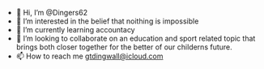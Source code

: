 - 👋 Hi, I’m @Dingers62
- 👀 I’m interested in the belief that noithing is impossible
- 🌱 I’m currently learning accountacy
- 💞️ I’m looking to collaborate on an education and sport related topic that brings both closer together for the better of our childerns future.
- 📫 How to reach me gtdingwall@icloud.com

<!---
Dingers62/Dingers62 is a ✨ special ✨ repository because its `README.md` (this file) appears on your GitHub profile.
You can click the Preview link to take a look at your changes.
--->
